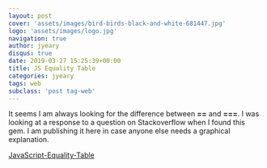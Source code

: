 ```yaml
---
layout: post
cover: 'assets/images/bird-birds-black-and-white-681447.jpg'
logo: 'assets/images/logo.jpg'
navigation: true
author: jyeary
disqus: true
date: 2019-03-27 15:25:39+00:00
title: JS Equality Table
categories: jyeary
tags: web
subclass: 'post tag-web'
---
```


It seems I am always looking for the difference between **==** and **===**.  I was looking at a response to a question on Stackoverflow when I found this gem. I am publishing it here in case anyone else needs a graphical explanation.

[JavaScript-Equality-Table](https://dorey.github.io/JavaScript-Equality-Table/)  
